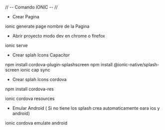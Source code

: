 // -- Comando IONIC -- //

* Crear Pagina

ionic generate page nombre de la Pagina

* Abrir proyecto modo dev en chrome o firefox

ionic serve

* Crear splah Icons Capacitor

npm install cordova-plugin-splashscreen
npm install @ionic-native/splash-screen
ionic cap sync

* Crear splah Icons cordova

npm install cordova-res

ionic cordova resources

* Emular Android ( Si no tiene los splash crea automaticamente oara ios y android)

ionic cordova emulate android


